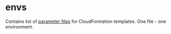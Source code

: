 # envs

Contains list of [parameter files](https://docs.aws.amazon.com/cli/latest/reference/cloudformation/create-stack.html)
for CloudFormation templates. One file - one environment.
